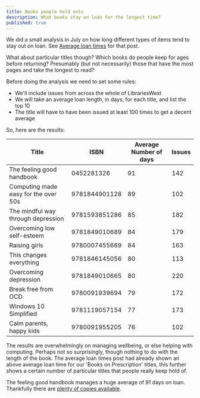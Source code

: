 ```yaml
---
title: Books people hold onto
description: What books stay on loan for the longest time?
published: true
---
```


We did a small analysis in July on how long different types of items tend to stay out on loan. See [Average loan times](/average-loan-times) for that post.

What about particular titles though? Which books do people keep for ages before returning? Presumably (but not necessarily) those that have the most pages and take the longest to read?

Before doing the analysis we need to set some rules:

- We'll include issues from across the whole of LibrariesWest
- We will take an average loan length, in days, for each title, and list the top 10
- The title will have to have been issued at least 100 times to get a decent average

So, here are the results:

| Title | ISBN | Average Number of days | Issues |
| ----- | ---- | -----------------------|------- |
| The feeling good handbook | 0452281326 | 91 | 142 |
| Computing made easy for the over 50s | 9781844901128 | 89 | 102 |
| The mindful way through depression | 9781593851286 | 85 | 182 |
| Overcoming low self-esteem | 9781849010689 | 84 | 179 |
| Raising girls | 9780007455669 | 84 | 163 |
| This changes everything | 9781846145056 | 80 | 113 |
| Overcoming depression | 9781849010665 | 80 | 220 |
| Break free from OCD | 9780091939694 | 79 | 172 |
| Windows 10 Simplified | 9781119057154 | 77 | 173 |
| Calm parents, happy kids | 9780091955205 | 76 | 102 |

The results are overwhelmingly on managing wellbeing, or else helping with computing. Perhaps not so surprisingly, though nothing to do with the length of the book. The average loan times post had already shown an above average loan time for our 'Books on Prescription' titles, this further shows a certain number of particular titles that people really keep hold of.

The feeling good handbook manages a huge average of 91 days on loan. Thankfully there are [plenty of copies available](https://www.librarieswest.org.uk/client/en_GB/default/search/detailnonmodal/ent:$002f$002fSD_ILS$002f0$002fSD_ILS:825639/one?qu=0452281326&te=ILS&rt=false%7C%7C%7CISBN%7C%7C%7CISBN).